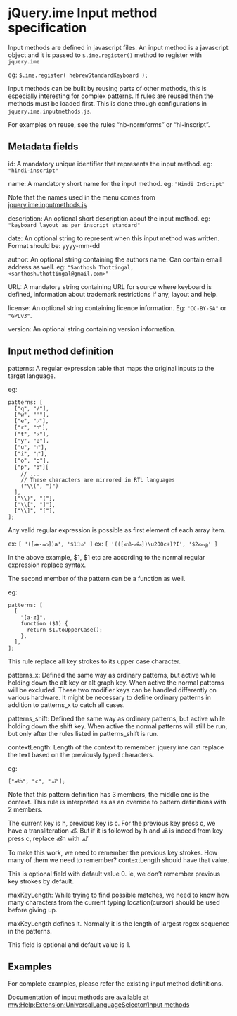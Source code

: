 jQuery.ime Input method specification
=====================================

Input methods are defined in javascript files. An input method is a javascript object and it is passed to `$.ime.register()` method to register with `jquery.ime`

eg: `$.ime.register( hebrewStandardKeyboard );`

Input methods can be built by reusing parts of other methods, this is especially interesting for complex patterns. If rules are reused then the methods must be loaded first. This is done through configurations in `jquery.ime.inputmethods.js`.

For examples on reuse, see the rules “nb-normforms” or “hi-inscript”.

Metadata fields
---------------

id: A mandatory unique identifier that represents the input method. eg: `"hindi-inscript"`

name: A mandatory short name for the input method. eg: `"Hindi InScript"`

Note that the names used in the menu comes from [jquery.ime.inputmethods.js](../src/jquery.ime.inputmethods.js)

description: An optional short description about the input method. eg: `"keyboard layout as per inscript standard"`

date: An optional string to represent when this input method was written. Format should be: yyyy-mm-dd

author: An optional string containing the authors name. Can contain email address as well. eg: `"Santhosh Thottingal, <santhosh.thottingal@gmail.com>"`

URL: A mandatory string containing URL for source where keyboard is defined, information about trademark restrictions if any, layout and help.

license: An optional string containing licence information. Eg: `"CC-BY-SA"` or `"GPLv3"`.

version: An optional string containing version information.

Input method definition
-----------------------

patterns: A regular expression table that maps the original inputs to the target language.

eg:

    patterns: [
      ["q", "/"],
      ["w", "'"],
      ["e", "ק"],
      ["r", "ר"],
      ["t", "א"],
      ["y", "ט"],
      ["u", "ו"],
      ["i", "ן"],
      ["o", "ם"],
      ["p", "פ"][
        // ...
        // These characters are mirrored in RTL languages
        ("\\(", ")")
      ],
      ["\\)", "("],
      ["\\[", "]"],
      ["\\]", "["],
    ];

Any valid regular expression is possible as first element of each array item.

ex: `[ '([ക-ഹ])a', '$1ാ' ]` ex: `[ '(([ൺ-ൿം])\u200c+)?I', '$2ഐ' ]`

In the above example, $1, $1 etc are according to the normal regular expression replace syntax.

The second member of the pattern can be a function as well.

eg:

    patterns: [
      [
        "[a-z]",
        function ($1) {
          return $1.toUpperCase();
        },
      ],
    ];

This rule replace all key strokes to its upper case character.

patterns\_x: Defined the same way as ordinary patterns, but active while holding down the alt key or alt graph key. When active the normal patterns will be excluded. These two modifier keys can be handled differently on various hardware. It might be necessary to define ordinary patterns in addition to patterns\_x to catch all cases.

patterns\_shift: Defined the same way as ordinary patterns, but active while holding down the shift key. When active the normal patterns will still be run, but only after the rules listed in patterns\_shift is run.

contextLength: Length of the context to remember. jquery.ime can replace the text based on the previously typed characters.

eg:

    ["ൿh", "c", "ച്"];

Note that this pattern definition has 3 members, the middle one is the context. This rule is interpreted as as an override to pattern definitions with 2 members.

The current key is h, previous key is c. For the previous key press c, we have a transliteration ൿ. But if it is followed by h and ൿ is indeed from key press c, replace ൿh with ച്

To make this work, we need to remember the previous key strokes. How many of them we need to remember? contextLength should have that value.

This is optional field with default value 0. ie, we don’t remember previous key strokes by default.

maxKeyLength: While trying to find possible matches, we need to know how many characters from the current typing location(cursor) should be used before giving up.

maxKeyLength defines it. Normally it is the length of largest regex sequence in the patterns.

This field is optional and default value is 1.

Examples
--------

For complete examples, please refer the existing input method definitions.

Documentation of input methods are available at [mw:Help:Extension:UniversalLanguageSelector/Input methods](https://www.mediawiki.org/wiki/Help:Extension:UniversalLanguageSelector/Input_methods)
